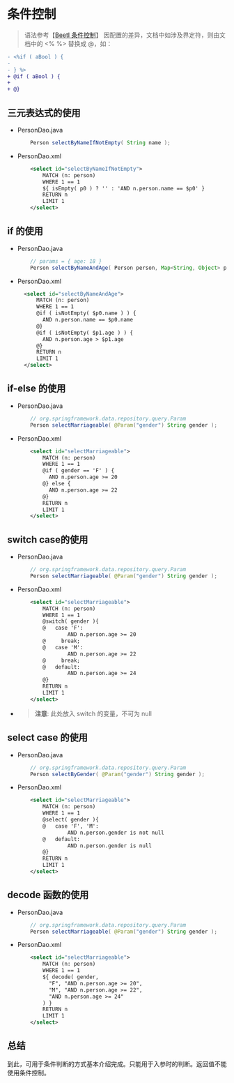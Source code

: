 # 条件控制

> 语法参考【[Beetl 条件控制](https://www.kancloud.cn/xiandafu/beetl3_guide/2138953)】
> 因配置的差异，文档中如涉及界定符，则由文档中的 <% %> 替换成 @，如：
  ```diff
  - <%if ( aBool ) { 
  -                         
  - } %>                
  + @if ( aBool ) {
  +                       
  + @}                 
  ```

## 三元表达式的使用
- PersonDao.java
    ```java
        Person selectByNameIfNotEmpty( String name );
    ```

- PersonDao.xml
    ```xml
        <select id="selectByNameIfNotEmpty">
            MATCH (n: person)
            WHERE 1 == 1 
            ${ isEmpty( p0 ) ? '' : 'AND n.person.name == $p0' }
            RETURN n
            LIMIT 1
        </select>
    ```

## if 的使用
- PersonDao.java
    ```java
        // params = { age: 18 }
        Person selectByNameAndAge( Person person, Map<String, Object> params );
    ```
- PersonDao.xml
    ```xml
      <select id="selectByNameAndAge">
          MATCH (n: person)
          WHERE 1 == 1
          @if ( isNotEmpty( $p0.name ) ) {
            AND n.person.name == $p0.name
          @}
          @if ( isNotEmpty( $p1.age ) ) {
            AND n.person.age > $p1.age
          @}
          RETURN n
          LIMIT 1
      </select>
    ```
## if-else 的使用
- PersonDao.java
    ```java
        // org.springframework.data.repository.query.Param
        Person selectMarriageable( @Param("gender") String gender );
    ```

- PersonDao.xml
    ```xml
        <select id="selectMarriageable">
            MATCH (n: person)
            WHERE 1 == 1 
            @if ( gender == 'F' ) {
              AND n.person.age >= 20
            @} else {
              AND n.person.age >= 22
            @}
            RETURN n
            LIMIT 1
        </select>
    ```

## switch case的使用
- PersonDao.java
    ```java
        // org.springframework.data.repository.query.Param
        Person selectMarriageable( @Param("gender") String gender );
    ```

- PersonDao.xml
    ```xml
        <select id="selectMarriageable">
            MATCH (n: person)
            WHERE 1 == 1 
            @switch( gender ){
            @   case 'F':
                    AND n.person.age >= 20  
            @     break;
            @   case 'M':
                    AND n.person.age >= 22
            @     break;
            @   default:
                    AND n.person.age >= 24
            @}
            RETURN n
            LIMIT 1
        </select>
    ```
- > **注意**: 此处放入 switch 的变量，不可为 null

## select case 的使用
- PersonDao.java
    ```java
        // org.springframework.data.repository.query.Param
        Person selectByGender( @Param("gender") String gender );
    ```

- PersonDao.xml
    ```xml
        <select id="selectMarriageable">
            MATCH (n: person)
            WHERE 1 == 1 
            @select( gender ){
            @   case 'F', 'M':
                    AND n.person.gender is not null
            @   default:
                    AND n.person.gender is null
            @}
            RETURN n
            LIMIT 1
        </select>
    ```


## decode 函数的使用
- PersonDao.java
    ```java
        // org.springframework.data.repository.query.Param
        Person selectMarriageable( @Param("gender") String gender );
    ```

- PersonDao.xml
    ```xml
        <select id="selectMarriageable">
            MATCH (n: person)
            WHERE 1 == 1 
            ${ decode( gender, 
              "F", "AND n.person.age >= 20", 
              "M", "AND n.person.age >= 22", 
              "AND n.person.age >= 24" 
            ) }
            RETURN n
            LIMIT 1
        </select>
    ```
## 总结
到此，可用于条件判断的方式基本介绍完成。只能用于入参时的判断。返回值不能使用条件控制。